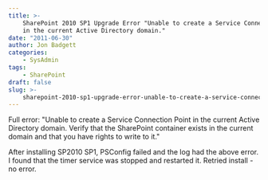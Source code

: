 ```yaml
---
title: >-
    SharePoint 2010 SP1 Upgrade Error "Unable to create a Service Connection Point
    in the current Active Directory domain."
date: "2011-06-30"
author: Jon Badgett
categories:
    - SysAdmin
tags:
    - SharePoint
draft: false
slug: >-
    sharepoint-2010-sp1-upgrade-error-unable-to-create-a-service-connection-point-in-the-current-active-directory-domain
---
```


Full error: "Unable to create a Service Connection Point in the current Active
Directory domain. Verify that the SharePoint container exists in the current
domain and that you have rights to write to it."

After installing SP2010 SP1, PSConfig failed and the log had the above error. I
found that the timer service was stopped and restarted it. Retried install - no
error.
